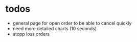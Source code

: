 # todos

- general page for open order to be able to cancel quickly
- need more detailed charts (10 seconds)
- stopp loss orders